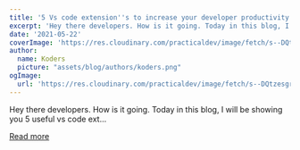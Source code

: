 ```yaml
---
title: '5 Vs code extension''s to increase your developer productivity'
excerpt: 'Hey there developers. How is it going. Today in this blog, I will be showing you 5 useful vs code ext...'
date: '2021-05-22'
coverImage: 'https://res.cloudinary.com/practicaldev/image/fetch/s--DQtzesgr--/c_imagga_scale,f_auto,fl_progressive,h_420,q_auto,w_1000/https://dev-to-uploads.s3.amazonaws.com/uploads/articles/yo2kvgqe65wl9p0yrsjc.jpg'
author:
  name: Koders
  picture: "assets/blog/authors/koders.png"
ogImage:
  url: 'https://res.cloudinary.com/practicaldev/image/fetch/s--DQtzesgr--/c_imagga_scale,f_auto,fl_progressive,h_420,q_auto,w_1000/https://dev-to-uploads.s3.amazonaws.com/uploads/articles/yo2kvgqe65wl9p0yrsjc.jpg'
---
```


Hey there developers. How is it going. Today in this blog, I will be showing you 5 useful vs code ext...

[Read more](https://dev.to/ratuloss/5-vs-code-extension-s-to-increase-your-developer-productivity-52f0)
